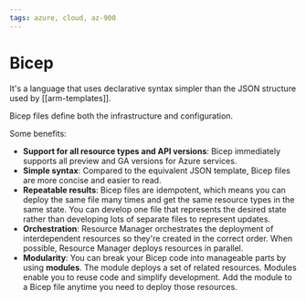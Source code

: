 ```yaml
---
tags: azure, cloud, az-900
---
```


# Bicep

It's a language that uses declarative syntax simpler than the JSON structure used by [[arm-templates]].

Bicep files define both the infrastructure and configuration.

Some benefits:

- **Support for all resource types and API versions**: Bicep immediately supports all preview and GA versions for Azure services.
- **Simple syntax**: Compared to the equivalent JSON template, Bicep files are more concise and easier to read.
- **Repeatable results**: Bicep files are idempotent, which means you can deploy the same file many times and get the same resource types in the same state. You can develop one file that represents the desired state rather than developing lots of separate files to represent updates.
- **Orchestration**: Resource Manager orchestrates the deployment of interdependent resources so they're created in the correct order. When possible, Resource Manager deploys resources in parallel.
- **Modularity**: You can break your Bicep code into manageable parts by using **modules**. The module deploys a set of related resources. Modules enable you to reuse code and simplify development. Add the module to a Bicep file anytime you need to deploy those resources.
